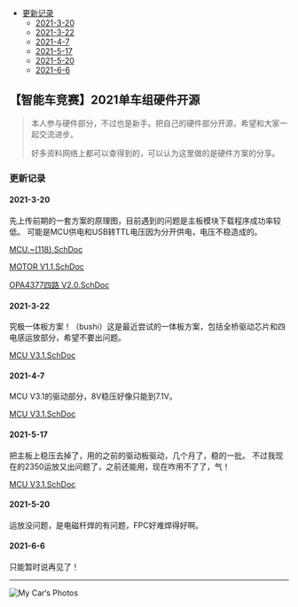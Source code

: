 * [更新记录](#更新记录)
    + [2021-3-20](#2021-3-20)
    + [2021-3-22](#2021-3-22)
    + [2021-4-7](#2021-4-7)
    + [2021-5-17](#2021-5-17)
    + [2021-5-20](#2021-5-20)
    + [2021-6-6](#2021-6-6)
## 【智能车竞赛】2021单车组硬件开源
> 本人参与硬件部分，不过也是新手。把自己的硬件部分开源，希望和大家一起交流进步。
> 
> 好多资料网络上都可以查得到的，可以认为这里做的是硬件方案的分享。
### 更新记录
#### 2021-3-20
先上传前期的一套方案的原理图，目前遇到的问题是主板模块下载程序成功率较低。
可能是MCU供电和USB转TTL电压因为分开供电，电压不稳造成的。
    
[MCU.~(118).SchDoc](https://github.com/gone1724/Smartcar_K/blob/main/MCU.~(118).SchDoc)
    
[MOTOR V1.1.SchDoc](https://github.com/gone1724/Smartcar_K/blob/main/MOTOR%20V1.1.SchDoc)
    
[OPA4377四路 V2.0.SchDoc](https://github.com/gone1724/Smartcar_K/blob/main/OPA4377%E5%9B%9B%E8%B7%AF%20V2.0.SchDoc)

#### 2021-3-22
究极一体板方案！（bushi）这是最近尝试的一体板方案，包括全桥驱动芯片和四电感运放部分，希望不要出问题。

[MCU V3.1.SchDoc](https://github.com/gone1724/Smartcar_K/blob/main/MCU%20V3.1.SchDoc)

#### 2021-4-7
MCU V3.1的驱动部分，8V稳压好像只能到7.1V。

[MCU V3.1.SchDoc](https://github.com/gone1724/Smartcar_K/blob/main/MCU%20V3.1.SchDoc )

#### 2021-5-17
把主板上稳压去掉了，用的之前的驱动板驱动，几个月了，稳的一批。
不过我现在的2350运放又出问题了，之前还能用，现在咋用不了了，气！

[MCU V3.1.SchDoc](https://github.com/gone1724/Smartcar_K/blob/main/MCU%20V3.1.SchDoc)

#### 2021-5-20
运放没问题，是电磁杆焊的有问题，FPC好难焊得好啊。

#### 2021-6-6
只能暂时说再见了！


***
![My Car‘s Photos](https://raw.githubusercontent.com/gone1724/Smartcar_K/main/My%20Car%E2%80%98s%20Photos/IMG_20210408_161804.jpg "没加电磁的K车")
